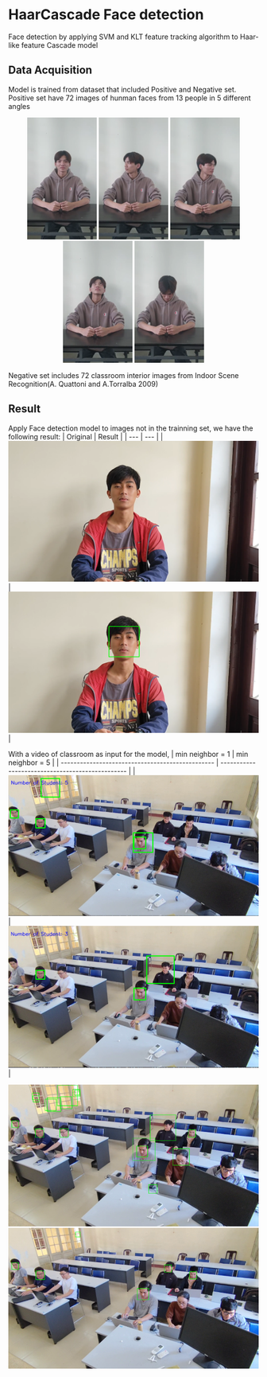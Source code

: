 # HaarCascade Face detection
 Face detection by applying SVM and KLT feature tracking algorithm to Haar-like feature Cascade model
## Data Acquisition
Model is trained from dataset that included Positive and Negative set. Positive set have 72 images of hunman faces from 13 people in 5 different angles

<p align="center">
<img src="https://github.com/HuyNNQ-127/HaarCascade-Face-detection/blob/main/assets/khanhduong0.png" width="140" height="245">  <img src="https://github.com/HuyNNQ-127/HaarCascade-Face-detection/blob/main/assets/khanhduong1.png" width="140" height="245">  <img src="https://github.com/HuyNNQ-127/HaarCascade-Face-detection/blob/main/assets/khanhduong2.png" width="140" height="245">  <img src="https://github.com/HuyNNQ-127/HaarCascade-Face-detection/blob/main/assets/khanhduong3.png" width="140" height="245">  <img src="https://github.com/HuyNNQ-127/HaarCascade-Face-detection/blob/main/assets/khanhduong4.png" width="140" height="245">
</p>

Negative set includes 72 classroom interior images from Indoor Scene Recognition(A. Quattoni and A.Torralba 2009)
## Result
Apply Face detection model to images not in the trainning set, we have the following result:
| Original | Result |
| --- | --- |
| ![Original Image](https://github.com/HuyNNQ-127/HaarCascade-Face-detection/blob/main/assets/tiennhat0.png) | ![Result Image](https://github.com/HuyNNQ-127/HaarCascade-Face-detection/blob/main/assets/tagged_tiennhat0.png) |

With a video of classroom as input for the model, 
| min neighbor = 1                                | min neighbor = 5                                |
| ------------------------------------------------ | ------------------------------------------------ |
| ![min neighbor = 1](https://github.com/HuyNNQ-127/HaarCascade-Face-detection/blob/main/assets/minneighbor1.PNG) | ![min neighbor = 5](https://github.com/HuyNNQ-127/HaarCascade-Face-detection/blob/main/assets/minneighbor5.PNG) |


<p align="center">
  <img src="https://github.com/HuyNNQ-127/HaarCascade-Face-detection/blob/main/assets/minneighbor1_klt.PNG">
  <img src="https://github.com/HuyNNQ-127/HaarCascade-Face-detection/blob/main/assets/minneighbor5_klt.PNG">
</p>

